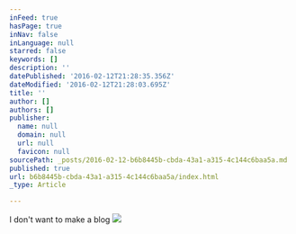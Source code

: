 ```yaml
---
inFeed: true
hasPage: true
inNav: false
inLanguage: null
starred: false
keywords: []
description: ''
datePublished: '2016-02-12T21:28:35.356Z'
dateModified: '2016-02-12T21:28:03.695Z'
title: ''
author: []
authors: []
publisher:
  name: null
  domain: null
  url: null
  favicon: null
sourcePath: _posts/2016-02-12-b6b8445b-cbda-43a1-a315-4c144c6baa5a.md
published: true
url: b6b8445b-cbda-43a1-a315-4c144c6baa5a/index.html
_type: Article

---
```

I don't want to make a blog
![](https://the-grid-user-content.s3-us-west-2.amazonaws.com/282cf8f6-378d-4db7-adc5-8339d9400604.jpg)